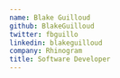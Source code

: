 ```yaml
---
name: Blake Guilloud
github: BlakeGuilloud
twitter: fbguillo
linkedin: blakeguilloud
company: Rhinogram
title: Software Developer
---
```

